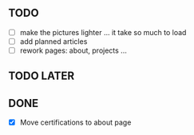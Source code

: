 
## TODO
- [ ] make the pictures lighter ... it take so much to load
- [ ] add planned articles
- [ ] rework pages: about, projects ... 
## TODO LATER

## DONE
- [x] Move certifications to about page 
